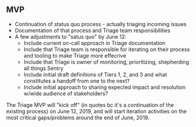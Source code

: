 ## MVP
- Continuation of status quo process - actually triaging incoming issues
- Documentation of that process and Triage team responsibilities
- A few adjustments to "satus quo" by June 12:
  - Include current on-call approach in Triage documentation
  - Include that Triage team is responsible for iterating on their process and tooling to make Triage more effecrive
  - Include that Triage is owner of monitoring, prioritizing, shepherding all things Sentry
  - Include initial draft definitions of Tiers 1, 2, and 3 and what constitutes a handoff from one to the next?
  - Include initial approach to sharing expected impact and resolution w/wide audience of stakeholders?
  
The Triage MVP will "kick off" (in quotes bc it's a continuation of the existing process) on June 12, 2019, and will start iteration activities on the most critical gaps/problems around the end of June, 2019.
